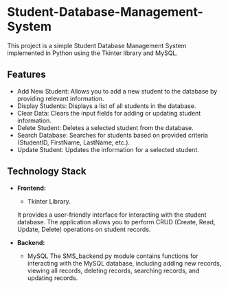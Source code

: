 # Student-Database-Management-System
This project is a simple Student Database Management System implemented in Python using the Tkinter library  and MySQL.

## Features

* Add New Student: Allows you to add a new student to the database by providing relevant information.
* Display Students: Displays a list of all students in the database.
* Clear Data: Clears the input fields for adding or updating student information.
* Delete Student: Deletes a selected student from the database.
* Search Database: Searches for students based on provided criteria (StudentID, FirstName, LastName, etc.).
* Update Student: Updates the information for a selected student.


## Technology Stack

- **Frontend:**
   * Tkinter Library. 

  It provides a user-friendly interface for interacting with the student database. The application allows you to perform CRUD (Create, Read, Update, Delete) operations on student records.



- **Backend:**
  * MySQL
The SMS_backend.py module contains functions for interacting with the MySQL database, including adding new records, viewing all records, deleting records, searching records, and updating records.

